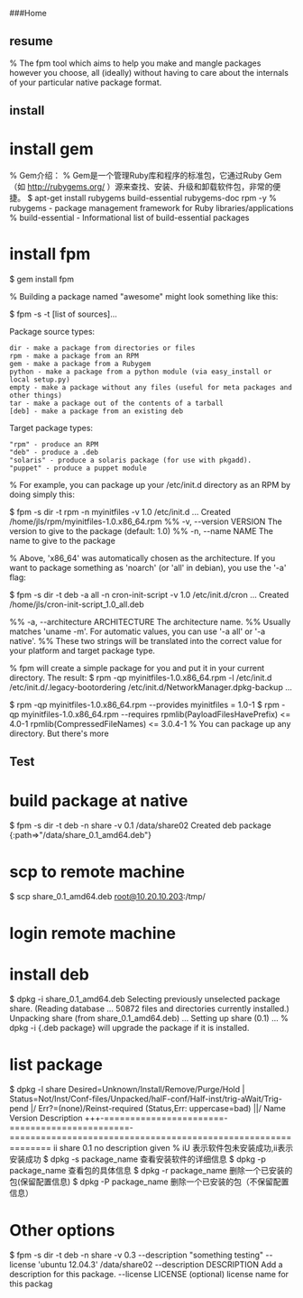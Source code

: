 ###Home
## resume
% The fpm tool which aims to help you make and mangle packages however you choose, all (ideally) without having to care about the internals of your particular native package format. 

## install 
# install gem 
% Gem介绍：
% Gem是一个管理Ruby库和程序的标准包，它通过Ruby Gem（如 http://rubygems.org/ ）源来查找、安装、升级和卸载软件包，非常的便捷。
$ apt-get install rubygems build-essential rubygems-doc rpm -y
% rubygems - package management framework for Ruby libraries/applications
% build-essential - Informational list of build-essential packages
# install fpm
$ gem install fpm

% Building a package named "awesome" might look something like this:

$ fpm -s <source type> -t <target type> [list of sources]...

Package source types:

    dir - make a package from directories or files
    rpm - make a package from an RPM
    gem - make a package from a Rubygem
    python - make a package from a python module (via easy_install or local setup.py)
    empty - make a package without any files (useful for meta packages and other things)
    tar - make a package out of the contents of a tarball
    [deb] - make a package from an existing deb

Target package types:

    "rpm" - produce an RPM
    "deb" - produce a .deb
    "solaris" - produce a solaris package (for use with pkgadd). 
    "puppet" - produce a puppet module

% For example, you can package up your /etc/init.d directory as an RPM by doing simply this:

$ fpm -s dir -t rpm -n myinitfiles -v 1.0 /etc/init.d
    ...
    Created /home/jls/rpm/myinitfiles-1.0.x86_64.rpm
%%  -v, --version VERSION         The version to give to the package (default: 1.0)
%%  -n, --name NAME               The name to give to the package

% Above, 'x86_64' was automatically chosen as the architecture. If you want to package something as 'noarch' (or 'all' in debian), you use the '-a' flag:

$ fpm -s dir -t deb -a all -n cron-init-script -v 1.0 /etc/init.d/cron
...
Created /home/jls/cron-init-script_1.0_all.deb

%%  -a, --architecture ARCHITECTURE The architecture name. 
%%      Usually matches 'uname -m'. For automatic values, you can use '-a all' or '-a native'. 
%%      These two strings will be translated into the correct value for your platform and target package type.
 
% fpm will create a simple package for you and put it in your current directory. The result:
$ rpm -qp myinitfiles-1.0.x86_64.rpm -l
    /etc/init.d
    /etc/init.d/.legacy-bootordering
    /etc/init.d/NetworkManager.dpkg-backup
    ...

$ rpm -qp myinitfiles-1.0.x86_64.rpm --provides
    myinitfiles = 1.0-1
$ rpm -qp myinitfiles-1.0.x86_64.rpm --requires
    rpmlib(PayloadFilesHavePrefix) <= 4.0-1
    rpmlib(CompressedFileNames) <= 3.0.4-1
% You can package up any directory. But there's more

## Test
# build package at native
$ fpm -s dir -t deb -n share -v 0.1 /data/share02
Created deb package {:path=>"/data/share_0.1_amd64.deb"}
# scp to remote machine
$ scp share_0.1_amd64.deb root@10.20.10.203:/tmp/
# login remote machine
# install deb 
$ dpkg -i share_0.1_amd64.deb 
Selecting previously unselected package share.
(Reading database ... 50872 files and directories currently installed.)
Unpacking share (from share_0.1_amd64.deb) ...
Setting up share (0.1) ...
% dpkg -i {.deb package} will upgrade the package if it is installed.
# list package
$ dpkg -l share
Desired=Unknown/Install/Remove/Purge/Hold
| Status=Not/Inst/Conf-files/Unpacked/halF-conf/Half-inst/trig-aWait/Trig-pend
|/ Err?=(none)/Reinst-required (Status,Err: uppercase=bad)
||/ Name                    Version                 Description
+++-=======================-=======================-==============================================================
ii  share                   0.1                     no description given
% iU 表示软件包未安装成功,ii表示安装成功
$ dpkg -s package_name 查看安装软件的详细信息
$ dpkg -p package_name 查看包的具体信息
$ dpkg -r package_name 删除一个已安装的包(保留配置信息)
$ dpkg -P package_name 删除一个已安装的包（不保留配置信息）
# Other options
$ fpm -s dir -t deb -n share -v 0.3 --description "something testing" --license 'ubuntu 12.04.3' /data/share02 
  --description DESCRIPTION     Add a description for this package.
  --license LICENSE             (optional) license name for this packag
